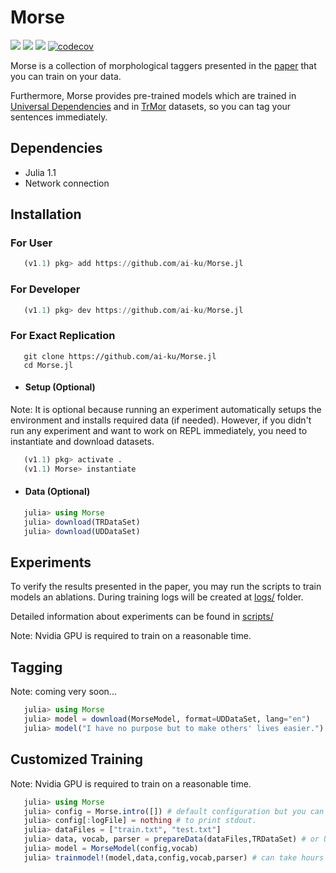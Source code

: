 # Morse

[![](https://img.shields.io/badge/docs-latest-blue.svg)](https://ekinakyurek.github.io/Morse.jl/latest)
[![](https://gitlab.com/JuliaGPU/Morse/badges/master/pipeline.svg)](https://gitlab.com/JuliaGPU/Morse/pipelines)
[![](https://travis-ci.org/ekinakyurek/Morse.jl.svg?branch=master)](https://travis-ci.org/ekinakyurek/Morse.jl)
[![codecov](https://codecov.io/gh/ekinakyurek/Morse.jl/branch/master/graph/badge.svg)](https://codecov.io/gh/ekinakyurek/Morse.jl)

Morse is a collection of morphological taggers presented in the [paper](https://arxiv.org/abs/1805.07946v1) that you can train on your data.

Furthermore, Morse provides pre-trained models which are trained in [Universal Dependencies](http://universaldependencies.org)
and in [TrMor](https://github.com/ai-ku/TrMor2018) datasets, so you can tag your sentences immediately.

## Dependencies
  - Julia 1.1
  - Network connection

## Installation

### For User
```JULIA
   (v1.1) pkg> add https://github.com/ai-ku/Morse.jl
```
### For Developer
```JULIA
   (v1.1) pkg> dev https://github.com/ai-ku/Morse.jl
```
### For Exact Replication

```SHELL
   git clone https://github.com/ai-ku/Morse.jl
   cd Morse.jl
```
* #### Setup (Optional)
Note: It is optional because running an experiment automatically setups the environment and installs required data (if needed). However, if you didn't run any experiment and want to work on REPL immediately, you need to instantiate and download datasets.
```JULIA
   (v1.1) pkg> activate .
   (v1.1) Morse> instantiate
```

* #### Data (Optional)
```JULIA
   julia> using Morse
   julia> download(TRDataSet)
   julia> download(UDDataSet)
```

## Experiments

To verify the results presented in the paper, you may run the scripts to train models an ablations. During training logs will be created at [logs/](logs/) folder.

Detailed information about experiments can be found in [scripts/](scripts/README.md)

Note: Nvidia GPU is required to train on a reasonable time.

## Tagging

Note: coming very soon...

```Julia
   julia> using Morse
   julia> model = download(MorseModel, format=UDDataSet, lang="en")
   julia> model("I have no purpose but to make others' lives easier.")
```

## Customized Training

Note: Nvidia GPU is required to train on a reasonable time.

```Julia
   julia> using Morse
   julia> config = Morse.intro([]) # default configuration but you can modify
   julia> config[:logFile] = nothing # to print stdout.
   julia> dataFiles = ["train.txt", "test.txt"]
   julia> data, vocab, parser = prepareData(dataFiles,TRDataSet) # or UDDataSet
   julia> model = MorseModel(config,vocab)
   julia> trainmodel!(model,data,config,vocab,parser) # can take hours or more depends to your data
```
